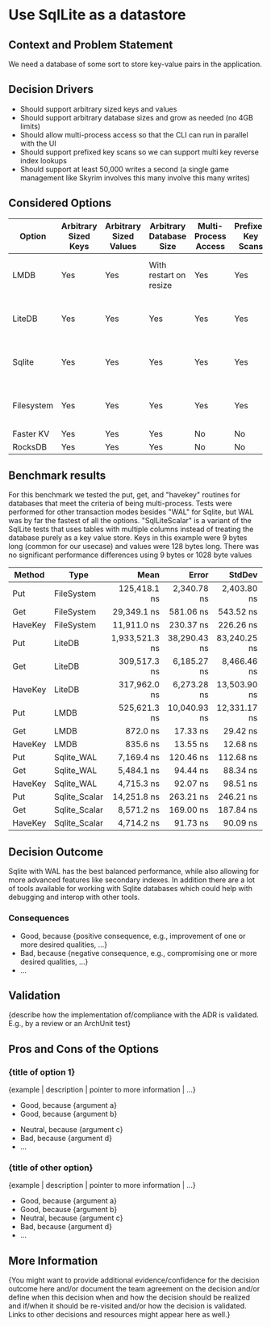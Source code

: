 ﻿# Use SqlLite as a datastore

## Context and Problem Statement

We need a database of some sort to store key-value pairs in the application. 

## Decision Drivers

* Should support arbitrary sized keys and values
* Should support arbitrary database sizes and grow as needed (no 4GB limits)
* Should allow multi-process access so that the CLI can run in parallel with the UI
* Should support prefixed key scans so we can support multi key reverse index lookups
* Should support at least 50,000 writes a second (a single game management like Skyrim involves this many involve this many writes)

## Considered Options

| Option | Arbitrary Sized Keys | Arbitrary Sized Values | Arbitrary Database Size | Multi-Process Access | Prefixed Key Scans | RW/sec                         |
| ------ |----------------------|------------------------|-------------------------|----------------------|--------------------|--------------------------------|
| LMDB   | Yes                  | Yes                    | With restart on resize  | Yes                  | Yes                | 1,200,000 reads / 1920 writes  |
| LiteDB | Yes                  | Yes                    | Yes                     | Yes                  | Yes                | 3230 reads / 517 writes        |
| Sqlite | Yes                  | Yes                    | Yes                     | Yes                  | Yes                | 182,348 reads / 139,489 writes |
| Filesystem | Yes                  | Yes                    | Yes                     | Yes                  | Yes                | 34,072 reads / 7973 writes     |
| Faster KV | Yes                 | Yes                    | Yes                     | No                   | No                 | N/A                            |
| RocksDB | Yes                  | Yes                    | Yes                     | No                   | No                 | N/A                            |

## Benchmark results
For this benchmark we tested the put, get, and "havekey" routines for databases that meet the criteria of being multi-process.
Tests were performed for other transaction modes besides "WAL" for Sqlite, but WAL was by far the fastest of all the options. 
"SqlLiteScalar" is a variant of the SqlLite tests that uses tables with multiple columns instead of treating the database purely
as a key value store. Keys in this example were 9 bytes long (common for our usecase) and values were 128 bytes long. There was 
no significant performance differences using 9 bytes or 1028 byte values


|  Method |          Type |           Mean |        Error |       StdDev |    Gen0 |    Gen1 |    Gen2 | Allocated |
|-------- |-------------- |---------------:|-------------:|-------------:|--------:|--------:|--------:|----------:|
|     Put |    FileSystem |   125,418.1 ns |  2,340.78 ns |  2,403.80 ns |  0.2441 |       - |       - |    5176 B |
|     Get |    FileSystem |    29,349.1 ns |    581.06 ns |    543.52 ns |  0.3357 |       - |       - |    5752 B |
| HaveKey |    FileSystem |    11,911.0 ns |    230.37 ns |    226.26 ns |  0.0458 |       - |       - |     824 B |
|     Put |        LiteDB | 1,933,521.3 ns | 38,290.43 ns | 83,240.25 ns | 29.2969 | 29.2969 | 29.2969 |  163360 B |
|     Get |        LiteDB |   309,517.3 ns |  6,185.27 ns |  8,466.46 ns | 30.7617 | 30.7617 | 30.7617 |  148657 B |
| HaveKey |        LiteDB |   317,962.0 ns |  6,273.28 ns | 13,503.90 ns | 30.7617 | 30.7617 | 30.7617 |  156145 B |
|     Put |          LMDB |   525,621.3 ns | 10,040.93 ns | 12,331.17 ns |       - |       - |       - |     593 B |
|     Get |          LMDB |       872.0 ns |     17.33 ns |     29.42 ns |  0.0439 |       - |       - |     744 B |
| HaveKey |          LMDB |       835.6 ns |     13.55 ns |     12.68 ns |  0.0353 |       - |       - |     592 B |
|     Put |    Sqlite_WAL |     7,169.4 ns |    120.46 ns |    112.68 ns |  0.1602 |       - |       - |    2696 B |
|     Get |    Sqlite_WAL |     5,484.1 ns |     94.44 ns |     88.34 ns |  0.4578 |       - |       - |    7688 B |
| HaveKey |    Sqlite_WAL |     4,715.3 ns |     92.07 ns |     98.51 ns |  0.1450 |       - |       - |    2448 B |
|     Put | Sqlite_Scalar |    14,251.8 ns |    263.21 ns |    246.21 ns |  0.4425 |       - |       - |    7544 B |
|     Get | Sqlite_Scalar |     8,571.2 ns |    169.00 ns |    187.84 ns |  0.5493 |       - |       - |    9336 B |
| HaveKey | Sqlite_Scalar |     4,714.2 ns |     91.73 ns |     90.09 ns |  0.1450 |       - |       - |    2448 B |



## Decision Outcome

Sqlite with WAL has the best balanced performance, while also allowing for more advanced features like secondary indexes. In addition there are a 
lot of tools available for working with Sqlite databases which could help with debugging and interop with other tools. 


### Consequences

* Good, because {positive consequence, e.g., improvement of one or more desired qualities, …}
* Bad, because {negative consequence, e.g., compromising one or more desired qualities, …}
* … <!-- numbers of consequences can vary -->

<!-- This is an optional element. Feel free to remove. -->
## Validation

{describe how the implementation of/compliance with the ADR is validated. E.g., by a review or an ArchUnit test}

<!-- This is an optional element. Feel free to remove. -->
## Pros and Cons of the Options

### {title of option 1}

<!-- This is an optional element. Feel free to remove. -->
{example | description | pointer to more information | …}

* Good, because {argument a}
* Good, because {argument b}
<!-- use "neutral" if the given argument weights neither for good nor bad -->
* Neutral, because {argument c}
* Bad, because {argument d}
* … <!-- numbers of pros and cons can vary -->

### {title of other option}

{example | description | pointer to more information | …}

* Good, because {argument a}
* Good, because {argument b}
* Neutral, because {argument c}
* Bad, because {argument d}
* …

<!-- This is an optional element. Feel free to remove. -->
## More Information

{You might want to provide additional evidence/confidence for the decision outcome here and/or
document the team agreement on the decision and/or
define when this decision when and how the decision should be realized and if/when it should be re-visited and/or
how the decision is validated.
Links to other decisions and resources might appear here as well.}